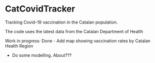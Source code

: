 # CatCovidTracker
Tracking Covid-19 vaccination in the Catalan population.

The code uses the latest data from the Catalan Department of Health

Work in progress:
Done - Add map showing vaccination rates by Catalan Health Region

- Do some modelling. About???
